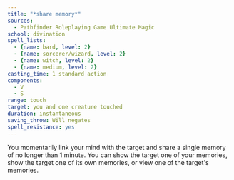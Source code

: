 ```yaml
---
title: "*share memory*"
sources:
  - Pathfinder Roleplaying Game Ultimate Magic
school: divination
spell_lists:
  - {name: bard, level: 2}
  - {name: sorcerer/wizard, level: 2}
  - {name: witch, level: 2}
  - {name: medium, level: 2}
casting_time: 1 standard action
components:
  - V
  - S
range: touch
target: you and one creature touched
duration: instantaneous
saving_throw: Will negates
spell_resistance: yes
---
```


You momentarily link your mind with the target and share a single memory of no longer than 1 minute. You can show the target one of your memories, show the target one of its own memories, or view one of the target's memories.

